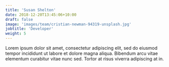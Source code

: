 ```yaml
---
title: 'Susan Shelton'
date: 2018-12-20T13:45:06+10:00
draft: false
image: 'images/team/cristian-newman-94319-unsplash.jpg'
jobtitle: 'Developer'
weight: 5
---
```


Lorem ipsum dolor sit amet, consectetur adipiscing elit, sed do eiusmod tempor incididunt ut labore et dolore magna aliqua. Bibendum arcu vitae elementum curabitur vitae nunc sed. Tortor at risus viverra adipiscing at in.
